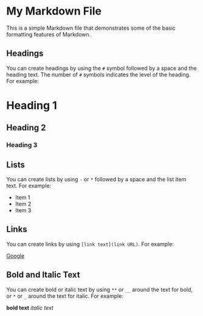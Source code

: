 # My Markdown File

This is a simple Markdown file that demonstrates some of the basic formatting features of Markdown.

## Headings

You can create headings by using the `#` symbol followed by a space and the heading text. The number of `#` symbols indicates the level of the heading. For example:

# Heading 1
## Heading 2
### Heading 3

## Lists

You can create lists by using `-` or `*` followed by a space and the list item text. For example:

- Item 1
- Item 2
- Item 3

## Links

You can create links by using `[link text](link URL)`. For example:

[Google](https://www.google.com)

## Bold and Italic Text

You can create bold or italic text by using `**` or `__` around the text for bold, or `*` or `_` around the text for italic. For example:

**bold text**
*italic text*
